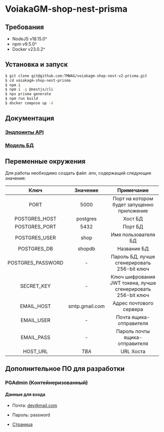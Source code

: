 # VoiakaGM-shop-nest-prisma

## Требования

+ NodeJS v18.15.0^
+ npm v9.5.0^
+ Docker v23.0.2^

## Установка и запуск

``` bash
$ git clone git@github.com:TMWAG/voiakagm-shop-nest-v2-prisma.git
$ cd voiakagm-shop-nest-prisma
$ npm i
$ npm i -g @nestjs/cli
$ npx prisma generate
$ npm run build
$ docker compose up -d
```

## Документация

### [Эндпоинты API](http://localhost:5000/api/docs)

### [Модель БД](https://app.diagrams.net/#HTMWAG%2Fvoiakagm-shop-nest-v2-prisma%2Fmaster%2FVoiakaGM.drawio)

## Переменные окружения

Для работы необходимо создать файл .env, содержащий следующие значения:

Ключ|Значение|Примечание
:---:|:---:|:---:
PORT|5000|Порт на котором будет запущенно приложение
POSTGRES_HOST|postgres|Хост БД
POSTGRES_PORT|5432|Порт БД
POSTGRES_USER|shop|Имя пользователя БД
POSTGRES_DB|shopdb|Название БД
POSTGRES_PASSWORD| - |Пароль БД, лучше сгенерировать 256-bit ключ
SECRET_KEY| - |Ключ шифрования JWT токена, лучше сгенерировать 256-bit ключ
EMAIL_HOST|smtp.gmail.com|Адрес почтового сервера
EMAIL_USER| - |Почта ящика-отправителя
EMAIL_PASS| - |Пароль почты ящика-отправителя
HOST_URL|*TBA*|URL Хоста

## Дополнительное ПО для разработки

### PGAdmin (Контейнеризованный)

#### Данные для входа 

+ Почта: dev@mail.com

+ Пароль: password

+ [Страница](http://localhost:5050)